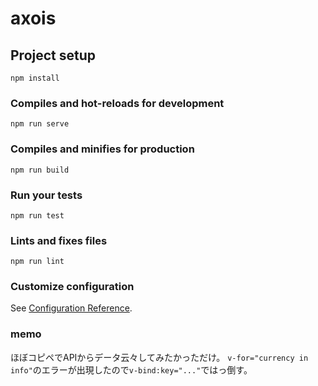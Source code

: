 # axois

## Project setup
```
npm install
```

### Compiles and hot-reloads for development
```
npm run serve
```

### Compiles and minifies for production
```
npm run build
```

### Run your tests
```
npm run test
```

### Lints and fixes files
```
npm run lint
```

### Customize configuration
See [Configuration Reference](https://cli.vuejs.org/config/).

### memo
ほぼコピペでAPIからデータ云々してみたかっただけ。
`v-for="currency in info"`のエラーが出現したので`v-bind:key="..."`ではっ倒す。